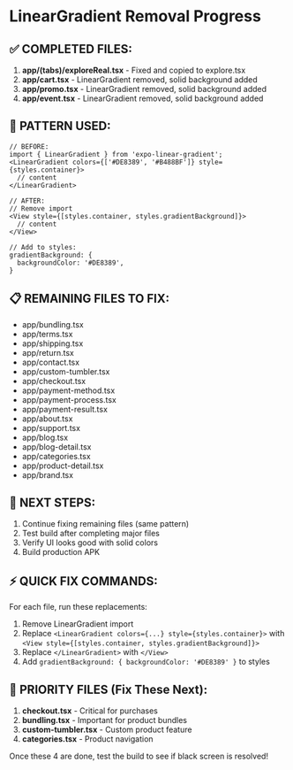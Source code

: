 # LinearGradient Removal Progress

## ✅ COMPLETED FILES:
1. **app/(tabs)/exploreReal.tsx** - Fixed and copied to explore.tsx
2. **app/cart.tsx** - LinearGradient removed, solid background added
3. **app/promo.tsx** - LinearGradient removed, solid background added  
4. **app/event.tsx** - LinearGradient removed, solid background added

## 🔧 PATTERN USED:
```tsx
// BEFORE:
import { LinearGradient } from 'expo-linear-gradient';
<LinearGradient colors={['#DE8389', '#B488BF']} style={styles.container}>
  // content
</LinearGradient>

// AFTER:
// Remove import
<View style={[styles.container, styles.gradientBackground]}>
  // content  
</View>

// Add to styles:
gradientBackground: {
  backgroundColor: '#DE8389',
}
```

## 📋 REMAINING FILES TO FIX:
- app/bundling.tsx
- app/terms.tsx
- app/shipping.tsx  
- app/return.tsx
- app/contact.tsx
- app/custom-tumbler.tsx
- app/checkout.tsx
- app/payment-method.tsx
- app/payment-process.tsx
- app/payment-result.tsx
- app/about.tsx
- app/support.tsx
- app/blog.tsx
- app/blog-detail.tsx
- app/categories.tsx
- app/product-detail.tsx
- app/brand.tsx

## 🚀 NEXT STEPS:
1. Continue fixing remaining files (same pattern)
2. Test build after completing major files
3. Verify UI looks good with solid colors
4. Build production APK

## ⚡ QUICK FIX COMMANDS:
For each file, run these replacements:
1. Remove LinearGradient import
2. Replace `<LinearGradient colors={...} style={styles.container}>` with `<View style={[styles.container, styles.gradientBackground]}>`
3. Replace `</LinearGradient>` with `</View>`
4. Add `gradientBackground: { backgroundColor: '#DE8389' }` to styles

## 🎯 PRIORITY FILES (Fix These Next):
1. **checkout.tsx** - Critical for purchases
2. **bundling.tsx** - Important for product bundles
3. **custom-tumbler.tsx** - Custom product feature
4. **categories.tsx** - Product navigation

Once these 4 are done, test the build to see if black screen is resolved!
